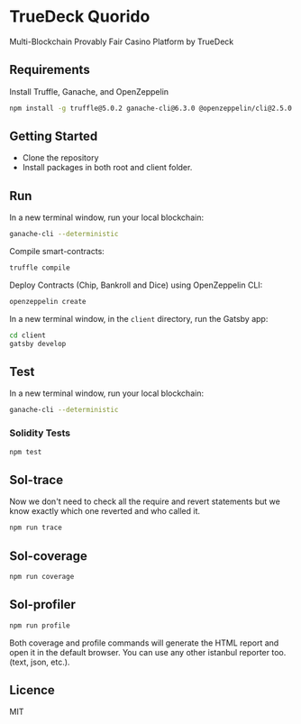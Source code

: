 # TrueDeck Quorido

Multi-Blockchain Provably Fair Casino Platform by TrueDeck

## Requirements

Install Truffle, Ganache, and OpenZeppelin

```bash
npm install -g truffle@5.0.2 ganache-cli@6.3.0 @openzeppelin/cli@2.5.0
```

## Getting Started

- Clone the repository
- Install packages in both root and client folder.

## Run

In a new terminal window, run your local blockchain:

```bash
ganache-cli --deterministic
```

Compile smart-contracts:

```bash
truffle compile
```

Deploy Contracts (Chip, Bankroll and Dice) using OpenZeppelin CLI:

```bash
openzeppelin create
```

In a new terminal window, in the `client` directory, run the Gatsby app:

```bash
cd client
gatsby develop
```

## Test

In a new terminal window, run your local blockchain:

```bash
ganache-cli --deterministic
```

### Solidity Tests

```bash
npm test
```

## Sol-trace

Now we don't need to check all the require and revert statements but we know exactly which one reverted and who called it.

```bash
npm run trace
```

## Sol-coverage

```bash
npm run coverage
```

## Sol-profiler

```bash
npm run profile
```

Both coverage and profile commands will generate the HTML report and open it in the default browser. You can use any other istanbul reporter too. (text, json, etc.).

## Licence

MIT
